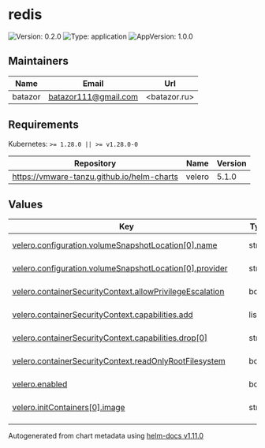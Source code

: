 # redis

![Version: 0.2.0](https://img.shields.io/badge/Version-0.2.0-informational?style=flat-square) ![Type: application](https://img.shields.io/badge/Type-application-informational?style=flat-square) ![AppVersion: 1.0.0](https://img.shields.io/badge/AppVersion-1.0.0-informational?style=flat-square)

## Maintainers

| Name | Email | Url |
| ---- | ------ | --- |
| batazor | <batazor111@gmail.com> | <batazor.ru> |

## Requirements

Kubernetes: `>= 1.28.0 || >= v1.28.0-0`

| Repository | Name | Version |
|------------|------|---------|
| https://vmware-tanzu.github.io/helm-charts | velero | 5.1.0 |

## Values

<table height="400px" >
	<thead>
		<th>Key</th>
		<th>Type</th>
		<th>Default</th>
		<th>Description</th>
	</thead>
	<tbody>
		<tr>
			<td id="velero--configuration--volumeSnapshotLocation[0]--name"><a href="./values.yaml#L28">velero.configuration.volumeSnapshotLocation[0].name</a></td>
			<td>
string
</td>
			<td>
				<div style="max-width: 300px;">
<pre lang="json">
"default"
</pre>
</div>
			</td>
			<td></td>
		</tr>
		<tr>
			<td id="velero--configuration--volumeSnapshotLocation[0]--provider"><a href="./values.yaml#L29">velero.configuration.volumeSnapshotLocation[0].provider</a></td>
			<td>
string
</td>
			<td>
				<div style="max-width: 300px;">
<pre lang="json">
"aws"
</pre>
</div>
			</td>
			<td></td>
		</tr>
		<tr>
			<td id="velero--containerSecurityContext--allowPrivilegeEscalation"><a href="./values.yaml#L20">velero.containerSecurityContext.allowPrivilegeEscalation</a></td>
			<td>
bool
</td>
			<td>
				<div style="max-width: 300px;">
<pre lang="json">
false
</pre>
</div>
			</td>
			<td></td>
		</tr>
		<tr>
			<td id="velero--containerSecurityContext--capabilities--add"><a href="./values.yaml#L23">velero.containerSecurityContext.capabilities.add</a></td>
			<td>
list
</td>
			<td>
				<div style="max-width: 300px;">
<pre lang="json">
[]
</pre>
</div>
			</td>
			<td></td>
		</tr>
		<tr>
			<td id="velero--containerSecurityContext--capabilities--drop[0]"><a href="./values.yaml#L22">velero.containerSecurityContext.capabilities.drop[0]</a></td>
			<td>
string
</td>
			<td>
				<div style="max-width: 300px;">
<pre lang="json">
"ALL"
</pre>
</div>
			</td>
			<td></td>
		</tr>
		<tr>
			<td id="velero--containerSecurityContext--readOnlyRootFilesystem"><a href="./values.yaml#L24">velero.containerSecurityContext.readOnlyRootFilesystem</a></td>
			<td>
bool
</td>
			<td>
				<div style="max-width: 300px;">
<pre lang="json">
true
</pre>
</div>
			</td>
			<td></td>
		</tr>
		<tr>
			<td id="velero--enabled"><a href="./values.yaml#L6">velero.enabled</a></td>
			<td>
bool
</td>
			<td>
				<div style="max-width: 300px;">
<pre lang="json">
true
</pre>
</div>
			</td>
			<td></td>
		</tr>
		<tr>
			<td id="velero--initContainers[0]--image"><a href="./values.yaml#L10">velero.initContainers[0].image</a></td>
			<td>
string
</td>
			<td>
				<div style="max-width: 300px;">
<pre lang="json">
"velero/velero-plugin-for-csi:v0.6.1"
</pre>
</div>
			</td>
			<td></td>
		</tr>
		<tr>
			<td id="velero--initContainers[0]--imagePullPolicy"><a href="./values.yaml#L11">velero.initContainers[0].imagePullPolicy</a></td>
			<td>
string
</td>
			<td>
				<div style="max-width: 300px;">
<pre lang="json">
"IfNotPresent"
</pre>
</div>
			</td>
			<td></td>
		</tr>
		<tr>
			<td id="velero--initContainers[0]--name"><a href="./values.yaml#L9">velero.initContainers[0].name</a></td>
			<td>
string
</td>
			<td>
				<div style="max-width: 300px;">
<pre lang="json">
"velero-plugin-for-csi"
</pre>
</div>
			</td>
			<td></td>
		</tr>
		<tr>
			<td id="velero--initContainers[0]--volumeMounts[0]--mountPath"><a href="./values.yaml#L13">velero.initContainers[0].volumeMounts[0].mountPath</a></td>
			<td>
string
</td>
			<td>
				<div style="max-width: 300px;">
<pre lang="json">
"/target"
</pre>
</div>
			</td>
			<td></td>
		</tr>
		<tr>
			<td id="velero--initContainers[0]--volumeMounts[0]--name"><a href="./values.yaml#L14">velero.initContainers[0].volumeMounts[0].name</a></td>
			<td>
string
</td>
			<td>
				<div style="max-width: 300px;">
<pre lang="json">
"plugins"
</pre>
</div>
			</td>
			<td></td>
		</tr>
		<tr>
			<td id="velero--metrics--nodeAgentPodMonitor--enabled"><a href="./values.yaml#L35">velero.metrics.nodeAgentPodMonitor.enabled</a></td>
			<td>
bool
</td>
			<td>
				<div style="max-width: 300px;">
<pre lang="json">
true
</pre>
</div>
			</td>
			<td></td>
		</tr>
		<tr>
			<td id="velero--metrics--prometheusRule--enabled"><a href="./values.yaml#L37">velero.metrics.prometheusRule.enabled</a></td>
			<td>
bool
</td>
			<td>
				<div style="max-width: 300px;">
<pre lang="json">
true
</pre>
</div>
			</td>
			<td></td>
		</tr>
		<tr>
			<td id="velero--metrics--prometheusRule--spec[0]--alert"><a href="./values.yaml#L39">velero.metrics.prometheusRule.spec[0].alert</a></td>
			<td>
string
</td>
			<td>
				<div style="max-width: 300px;">
<pre lang="json">
"VeleroBackupPartialFailures"
</pre>
</div>
			</td>
			<td></td>
		</tr>
		<tr>
			<td id="velero--metrics--prometheusRule--spec[0]--annotations--message"><a href="./values.yaml#L41">velero.metrics.prometheusRule.spec[0].annotations.message</a></td>
			<td>
string
</td>
			<td>
				<div style="max-width: 300px;">
<pre lang="json">
"Velero backup {{ $labels.schedule }} has {{ $value | humanizePercentage }} partialy failed backups."
</pre>
</div>
			</td>
			<td></td>
		</tr>
		<tr>
			<td id="velero--metrics--prometheusRule--spec[0]--expr"><a href="./values.yaml#L42">velero.metrics.prometheusRule.spec[0].expr</a></td>
			<td>
string
</td>
			<td>
				<div style="max-width: 300px;">
<pre lang="json">
"velero_backup_partial_failure_total{schedule!=\"\"} / velero_backup_attempt_total{schedule!=\"\"} \u003e 0.25"
</pre>
</div>
			</td>
			<td></td>
		</tr>
		<tr>
			<td id="velero--metrics--prometheusRule--spec[0]--for"><a href="./values.yaml#L44">velero.metrics.prometheusRule.spec[0].for</a></td>
			<td>
string
</td>
			<td>
				<div style="max-width: 300px;">
<pre lang="json">
"15m"
</pre>
</div>
			</td>
			<td></td>
		</tr>
		<tr>
			<td id="velero--metrics--prometheusRule--spec[0]--labels--severity"><a href="./values.yaml#L46">velero.metrics.prometheusRule.spec[0].labels.severity</a></td>
			<td>
string
</td>
			<td>
				<div style="max-width: 300px;">
<pre lang="json">
"warning"
</pre>
</div>
			</td>
			<td></td>
		</tr>
		<tr>
			<td id="velero--metrics--prometheusRule--spec[1]--alert"><a href="./values.yaml#L47">velero.metrics.prometheusRule.spec[1].alert</a></td>
			<td>
string
</td>
			<td>
				<div style="max-width: 300px;">
<pre lang="json">
"VeleroBackupFailures"
</pre>
</div>
			</td>
			<td></td>
		</tr>
		<tr>
			<td id="velero--metrics--prometheusRule--spec[1]--annotations--message"><a href="./values.yaml#L49">velero.metrics.prometheusRule.spec[1].annotations.message</a></td>
			<td>
string
</td>
			<td>
				<div style="max-width: 300px;">
<pre lang="json">
"Velero backup {{ $labels.schedule }} has {{ $value | humanizePercentage }} failed backups."
</pre>
</div>
			</td>
			<td></td>
		</tr>
		<tr>
			<td id="velero--metrics--prometheusRule--spec[1]--expr"><a href="./values.yaml#L50">velero.metrics.prometheusRule.spec[1].expr</a></td>
			<td>
string
</td>
			<td>
				<div style="max-width: 300px;">
<pre lang="json">
"velero_backup_failure_total{schedule!=\"\"} / velero_backup_attempt_total{schedule!=\"\"} \u003e 0.25"
</pre>
</div>
			</td>
			<td></td>
		</tr>
		<tr>
			<td id="velero--metrics--prometheusRule--spec[1]--for"><a href="./values.yaml#L52">velero.metrics.prometheusRule.spec[1].for</a></td>
			<td>
string
</td>
			<td>
				<div style="max-width: 300px;">
<pre lang="json">
"15m"
</pre>
</div>
			</td>
			<td></td>
		</tr>
		<tr>
			<td id="velero--metrics--prometheusRule--spec[1]--labels--severity"><a href="./values.yaml#L54">velero.metrics.prometheusRule.spec[1].labels.severity</a></td>
			<td>
string
</td>
			<td>
				<div style="max-width: 300px;">
<pre lang="json">
"warning"
</pre>
</div>
			</td>
			<td></td>
		</tr>
		<tr>
			<td id="velero--metrics--serviceMonitor--enabled"><a href="./values.yaml#L33">velero.metrics.serviceMonitor.enabled</a></td>
			<td>
bool
</td>
			<td>
				<div style="max-width: 300px;">
<pre lang="json">
true
</pre>
</div>
			</td>
			<td></td>
		</tr>
		<tr>
			<td id="velero--podSecurityContext--fsGroup"><a href="./values.yaml#L17">velero.podSecurityContext.fsGroup</a></td>
			<td>
int
</td>
			<td>
				<div style="max-width: 300px;">
<pre lang="json">
1337
</pre>
</div>
			</td>
			<td></td>
		</tr>
	</tbody>
</table>

----------------------------------------------
Autogenerated from chart metadata using [helm-docs v1.11.0](https://github.com/norwoodj/helm-docs/releases/v1.11.0)
